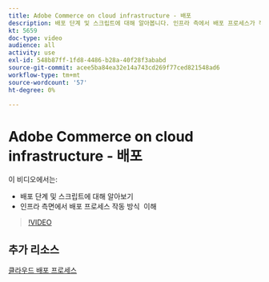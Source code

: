 ```yaml
---
title: Adobe Commerce on cloud infrastructure - 배포
description: 배포 단계 및 스크립트에 대해 알아봅니다. 인프라 측에서 배포 프로세스가 작동하는 방식을 ​ 이해합니다.
kt: 5659
doc-type: video
audience: all
activity: use
exl-id: 548b87ff-1fd8-4486-b28a-40f28f3ababd
source-git-commit: acee5ba84ea32e14a743cd269f77ced821548ad6
workflow-type: tm+mt
source-wordcount: '57'
ht-degree: 0%

---
```


# Adobe Commerce on cloud infrastructure - 배포

이 비디오에서는:

- 배포 단계 및 스크립트에 대해 알아보기
- 인프라 측면에서 배포 프로세스 작동 방식 &#x200B; 이해

>[!VIDEO](https://video.tv.adobe.com/v/35695?quality=12&learn=on)

## 추가 리소스

[클라우드 배포 프로세스](https://devdocs.magento.com/cloud/deploy/cloud-deployment-process.html)
